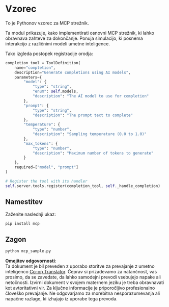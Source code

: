 <!--
CO_OP_TRANSLATOR_METADATA:
{
  "original_hash": "584c4d6b470d865ad04746f5da3574b6",
  "translation_date": "2025-05-17T15:01:17+00:00",
  "source_file": "04-PracticalImplementation/samples/python/README.md",
  "language_code": "sl"
}
-->
# Vzorec

To je Pythonov vzorec za MCP strežnik.

Ta modul prikazuje, kako implementirati osnovni MCP strežnik, ki lahko obravnava zahteve za dokončanje. Ponuja simulacijo, ki posnema interakcijo z različnimi modeli umetne inteligence.

Tako izgleda postopek registracije orodja:

```python
completion_tool = ToolDefinition(
    name="completion",
    description="Generate completions using AI models",
    parameters={
        "model": {
            "type": "string",
            "enum": self.models,
            "description": "The AI model to use for completion"
        },
        "prompt": {
            "type": "string",
            "description": "The prompt text to complete"
        },
        "temperature": {
            "type": "number",
            "description": "Sampling temperature (0.0 to 1.0)"
        },
        "max_tokens": {
            "type": "number",
            "description": "Maximum number of tokens to generate"
        }
    },
    required=["model", "prompt"]
)

# Register the tool with its handler
self.server.tools.register(completion_tool, self._handle_completion)
```

## Namestitev

Zaženite naslednji ukaz:

```bash
pip install mcp
```

## Zagon

```bash
python mcp_sample.py
```

**Omejitev odgovornosti**:  
Ta dokument je bil preveden z uporabo storitve za prevajanje z umetno inteligenco [Co-op Translator](https://github.com/Azure/co-op-translator). Čeprav si prizadevamo za natančnost, vas prosimo, da se zavedate, da lahko samodejni prevodi vsebujejo napake ali netočnosti. Izvirni dokument v svojem maternem jeziku je treba obravnavati kot avtoritativni vir. Za ključne informacije je priporočljivo profesionalno človeško prevajanje. Ne odgovarjamo za morebitna nesporazumevanja ali napačne razlage, ki izhajajo iz uporabe tega prevoda.